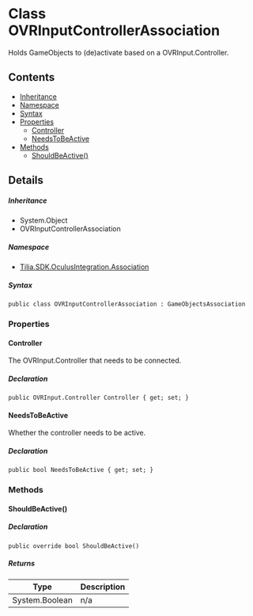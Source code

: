 # Class OVRInputControllerAssociation

Holds GameObjects to (de)activate based on a OVRInput.Controller.

## Contents

* [Inheritance]
* [Namespace]
* [Syntax]
* [Properties]
  * [Controller]
  * [NeedsToBeActive]
* [Methods]
  * [ShouldBeActive()]

## Details

##### Inheritance

* System.Object
* OVRInputControllerAssociation

##### Namespace

* [Tilia.SDK.OculusIntegration.Association]

##### Syntax

```
public class OVRInputControllerAssociation : GameObjectsAssociation
```

### Properties

#### Controller

The OVRInput.Controller that needs to be connected.

##### Declaration

```
public OVRInput.Controller Controller { get; set; }
```

#### NeedsToBeActive

Whether the controller needs to be active.

##### Declaration

```
public bool NeedsToBeActive { get; set; }
```

### Methods

#### ShouldBeActive()

##### Declaration

```
public override bool ShouldBeActive()
```

##### Returns

| Type | Description |
| --- | --- |
| System.Boolean | n/a |

[Tilia.SDK.OculusIntegration.Association]: README.md
[Inheritance]: #Inheritance
[Namespace]: #Namespace
[Syntax]: #Syntax
[Properties]: #Properties
[Controller]: #Controller
[NeedsToBeActive]: #NeedsToBeActive
[Methods]: #Methods
[ShouldBeActive()]: #ShouldBeActive
